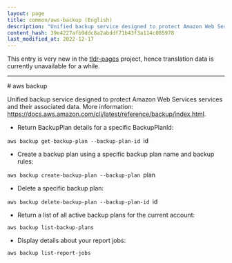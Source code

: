 ```yaml
---
layout: page
title: common/aws-backup (English)
description: "Unified backup service designed to protect Amazon Web Services services and their associated data."
content_hash: 39e4227afb9ddc8a2abddf71b43f3a114c085978
last_modified_at: 2022-12-17
---
```


This entry is very new in the [tldr-pages](https://github.com/tldr-pages/tldr) project, hence translation data is currently unavailable for a while.

<hr># aws backup

Unified backup service designed to protect Amazon Web Services services and their associated data.
More information: <https://docs.aws.amazon.com/cli/latest/reference/backup/index.html>.

- Return BackupPlan details for a specific BackupPlanId:

`aws backup get-backup-plan --backup-plan-id `<span class="tldr-var badge badge-pill bg-dark-lm bg-white-dm text-white-lm text-dark-dm font-weight-bold">id</span>

- Create a backup plan using a specific backup plan name and backup rules:

`aws backup create-backup-plan --backup-plan `<span class="tldr-var badge badge-pill bg-dark-lm bg-white-dm text-white-lm text-dark-dm font-weight-bold">plan</span>

- Delete a specific backup plan:

`aws backup delete-backup-plan --backup-plan-id `<span class="tldr-var badge badge-pill bg-dark-lm bg-white-dm text-white-lm text-dark-dm font-weight-bold">id</span>

- Return a list of all active backup plans for the current account:

`aws backup list-backup-plans`

- Display details about your report jobs:

`aws backup list-report-jobs`
